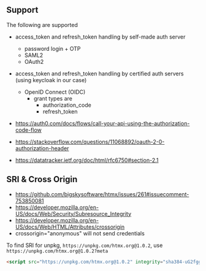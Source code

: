 ## Support

The following are supported
- access_token and refresh_token handling by self-made auth server
  - password login + OTP
  - SAML2
  - OAuth2
- access_token and refresh_token handling by certified auth servers (using keycloak in our case)
  - OpenID Connect (OIDC)
    - grant types are
      - authorization_code
      - refresh_token

- https://auth0.com/docs/flows/call-your-api-using-the-authorization-code-flow
- https://stackoverflow.com/questions/11068892/oauth-2-0-authorization-header
- https://datatracker.ietf.org/doc/html/rfc6750#section-2.1


## SRI & Cross Origin
- https://github.com/bigskysoftware/htmx/issues/261#issuecomment-753850081
- https://developer.mozilla.org/en-US/docs/Web/Security/Subresource_Integrity
- https://developer.mozilla.org/en-US/docs/Web/HTML/Attributes/crossorigin
- crossorigin="anonymous" will not send credentials

To find SRI for unpkg, `https://unpkg.com/htmx.org@1.0.2`, use `https://unpkg.com/htmx.org@1.0.2?meta`

```html
<script src="https://unpkg.com/htmx.org@1.0.2" integrity="sha384-uG2fggOnt72f9yU5g6r04wPKVnlrpuTRachw1fB6euaHlWgObEcF9zSrDBuBMZ9H" crossorigin="anonymous"></script>
```